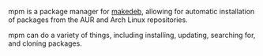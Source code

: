mpm is a package manager for [makedeb](/makedeb/intro.md), allowing for automatic installation of packages from the AUR and Arch Linux repositories.

mpm can do a variety of things, including installing, updating, searching for, and cloning packages.
